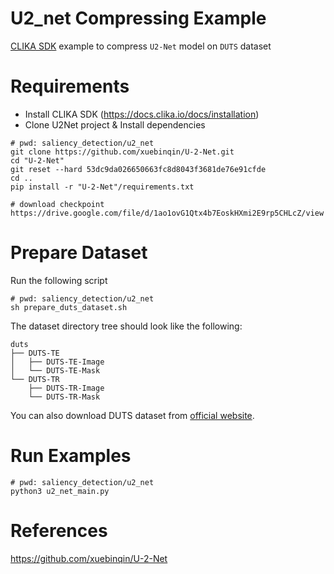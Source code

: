 # U2_net Compressing Example
<ins>CLIKA SDK</ins> example to compress `U2-Net` model on `DUTS` dataset


# Requirements

- Install CLIKA SDK (https://docs.clika.io/docs/installation)
- Clone U2Net project & Install dependencies
```
# pwd: saliency_detection/u2_net
git clone https://github.com/xuebinqin/U-2-Net.git
cd "U-2-Net"
git reset --hard 53dc9da026650663fc8d8043f3681de76e91cfde
cd ..
pip install -r "U-2-Net"/requirements.txt

# download checkpoint
https://drive.google.com/file/d/1ao1ovG1Qtx4b7EoskHXmi2E9rp5CHLcZ/view
```
# Prepare Dataset

Run the following script

```
# pwd: saliency_detection/u2_net
sh prepare_duts_dataset.sh
```

The dataset directory tree should look like the following:

```
duts
├── DUTS-TE
│   ├── DUTS-TE-Image
│   └── DUTS-TE-Mask
└── DUTS-TR
    ├── DUTS-TR-Image
    └── DUTS-TR-Mask
```

You can also download DUTS dataset from [official website](http://saliencydetection.net/duts/).

# Run Examples

```
# pwd: saliency_detection/u2_net
python3 u2_net_main.py
```


# References
https://github.com/xuebinqin/U-2-Net